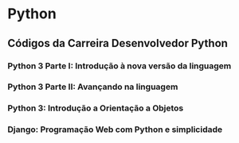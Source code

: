 # Python

## Códigos da Carreira Desenvolvedor Python

### Python 3 Parte I: Introdução à nova versão da linguagem

### Python 3 Parte II: Avançando na linguagem

### Python 3: Introdução a Orientação a Objetos

### Django: Programação Web com Python e simplicidade